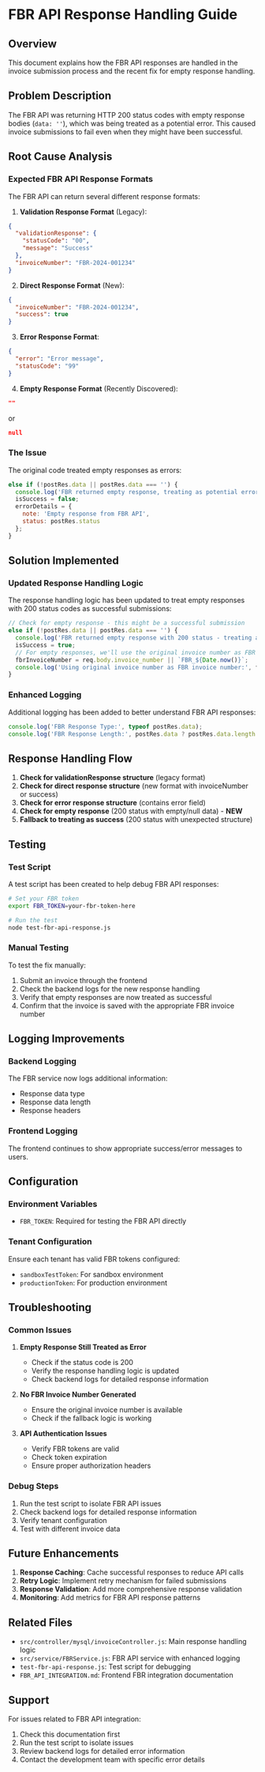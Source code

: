 # FBR API Response Handling Guide

## Overview

This document explains how the FBR API responses are handled in the invoice submission process and the recent fix for empty response handling.

## Problem Description

The FBR API was returning HTTP 200 status codes with empty response bodies (`data: ''`), which was being treated as a potential error. This caused invoice submissions to fail even when they might have been successful.

## Root Cause Analysis

### Expected FBR API Response Formats

The FBR API can return several different response formats:

1. **Validation Response Format** (Legacy):
```json
{
  "validationResponse": {
    "statusCode": "00",
    "message": "Success"
  },
  "invoiceNumber": "FBR-2024-001234"
}
```

2. **Direct Response Format** (New):
```json
{
  "invoiceNumber": "FBR-2024-001234",
  "success": true
}
```

3. **Error Response Format**:
```json
{
  "error": "Error message",
  "statusCode": "99"
}
```

4. **Empty Response Format** (Recently Discovered):
```json
""
```
or
```json
null
```

### The Issue

The original code treated empty responses as errors:
```javascript
else if (!postRes.data || postRes.data === '') {
  console.log('FBR returned empty response, treating as potential error');
  isSuccess = false;
  errorDetails = { 
    note: 'Empty response from FBR API',
    status: postRes.status 
  };
}
```

## Solution Implemented

### Updated Response Handling Logic

The response handling logic has been updated to treat empty responses with 200 status codes as successful submissions:

```javascript
// Check for empty response - this might be a successful submission
else if (!postRes.data || postRes.data === '') {
  console.log('FBR returned empty response with 200 status - treating as successful submission');
  isSuccess = true;
  // For empty responses, we'll use the original invoice number as FBR invoice number
  fbrInvoiceNumber = req.body.invoice_number || `FBR_${Date.now()}`;
  console.log('Using original invoice number as FBR invoice number:', fbrInvoiceNumber);
}
```

### Enhanced Logging

Additional logging has been added to better understand FBR API responses:

```javascript
console.log('FBR Response Type:', typeof postRes.data);
console.log('FBR Response Length:', postRes.data ? postRes.data.length : 0);
```

## Response Handling Flow

1. **Check for validationResponse structure** (legacy format)
2. **Check for direct response structure** (new format with invoiceNumber or success)
3. **Check for error response structure** (contains error field)
4. **Check for empty response** (200 status with empty/null data) - **NEW**
5. **Fallback to treating as success** (200 status with unexpected structure)

## Testing

### Test Script

A test script has been created to help debug FBR API responses:

```bash
# Set your FBR token
export FBR_TOKEN=your-fbr-token-here

# Run the test
node test-fbr-api-response.js
```

### Manual Testing

To test the fix manually:

1. Submit an invoice through the frontend
2. Check the backend logs for the new response handling
3. Verify that empty responses are now treated as successful
4. Confirm that the invoice is saved with the appropriate FBR invoice number

## Logging Improvements

### Backend Logging

The FBR service now logs additional information:
- Response data type
- Response data length
- Response headers

### Frontend Logging

The frontend continues to show appropriate success/error messages to users.

## Configuration

### Environment Variables

- `FBR_TOKEN`: Required for testing the FBR API directly

### Tenant Configuration

Ensure each tenant has valid FBR tokens configured:
- `sandboxTestToken`: For sandbox environment
- `productionToken`: For production environment

## Troubleshooting

### Common Issues

1. **Empty Response Still Treated as Error**
   - Check if the status code is 200
   - Verify the response handling logic is updated
   - Check backend logs for detailed response information

2. **No FBR Invoice Number Generated**
   - Ensure the original invoice number is available
   - Check if the fallback logic is working

3. **API Authentication Issues**
   - Verify FBR tokens are valid
   - Check token expiration
   - Ensure proper authorization headers

### Debug Steps

1. Run the test script to isolate FBR API issues
2. Check backend logs for detailed response information
3. Verify tenant configuration
4. Test with different invoice data

## Future Enhancements

1. **Response Caching**: Cache successful responses to reduce API calls
2. **Retry Logic**: Implement retry mechanism for failed submissions
3. **Response Validation**: Add more comprehensive response validation
4. **Monitoring**: Add metrics for FBR API response patterns

## Related Files

- `src/controller/mysql/invoiceController.js`: Main response handling logic
- `src/service/FBRService.js`: FBR API service with enhanced logging
- `test-fbr-api-response.js`: Test script for debugging
- `FBR_API_INTEGRATION.md`: Frontend FBR integration documentation

## Support

For issues related to FBR API integration:
1. Check this documentation first
2. Run the test script to isolate issues
3. Review backend logs for detailed error information
4. Contact the development team with specific error details
